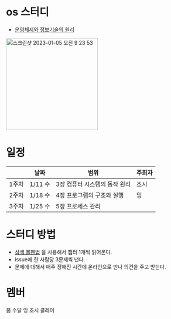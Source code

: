 # os 스터디
- [운영체제와 정보기술의 원리](http://www.yes24.com/Product/Goods/90124877)
<img width="250" alt="스크린샷 2023-01-05 오전 9 23 53" src="https://user-images.githubusercontent.com/26570275/210674638-aaba736f-651a-49c2-90f9-515d0531ece5.png">

# 일정

|      | 날짜      | 범위                                      | 주최자 |
| :--- | ---------| ---------------------------------------- | ---  |
| 1주차 | 1/11 수   | 3장 컴퓨터 시스템의 동작 원리                  | 조시   |
| 2주차 | 1/18 수   | 4장 프로그램의 구조와 실행                     | 잉    |
| 3주차 | 1/25 수   | 5장 프로세스 관리                            |      |



# 스터디 방법
- [삼색 볼펜법](http://egloos.zum.com/agile/v/3684946) 을 사용해서 챕터 1개씩 읽어온다.
- issue에 한 사람당 3문제씩 낸다. 
- 문제에 대해서 매주 정해진 시간에 온라인으로 만나 의견을 주고 받는다. 



# 멤버
봄 수달 잉 조시 클레이


